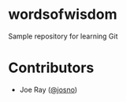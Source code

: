 wordsofwisdom
=============

Sample repository for learning Git

Contributors
============

* Joe Ray ([@josno](https://github.com/josno))
